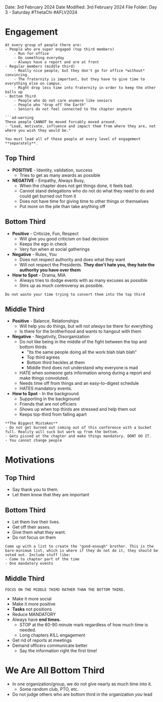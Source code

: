 Date: 3rd February 2024
Date Modified: 3rd February 2024
File Folder: Day 3 - Saturday
#ThetaChi #AFLV2024

# Engagement

```ad-summary
At every group of people there are:
- People who are super engaged (top third members)
	- Run for office
	- Do something everyday
	- Always have a report and are at front
- Regular members (middle third)
	- Really nice people, but they don't go for office *without* convincing.
	- The fraternity is important, but they have to give time to everything else on campus.
	- Might drop less time into fraternity in order to keep the other balls up
- Bottom Third
	- People who do not care anymore like seniors
	- People who "drop off the Earth"
	- Seniors do not feel connected to the chapter anymore

```ad-warning
These people CANNOT be moved forcably moved around.
- "Lead, motivate, influence and impact them from where they are, not where you wish they would be."
```

```ad-important
You must lead all of these people at every level of engagement **separately**.
```

## Top Third

- **POSITIVE** - Identity, validation, success
	- Tries to get as many awards as possible
- **NEGATIVE** - Empathy, Always Busy,
	- When the chapter does not get things done, it feels bad.
	- Cannot stand delegations who do not do what they need to do and could get burned out from it
	- Does not have time for giving time to other things or themselves
	- Put more on the pile than take anything off

## Bottom Third

- **Positive** - Criticize, Fun, Respect
	- Will give you good criticism on bad decision 
	- Keeps the ego in check
	- Very fun when at social gatherings
- **Negative** - Rules, You
	- Does not respect authority and does what they want
	- Will not respect the Presidents. **They don't hate you, they hate the authority you have over them**
- **How to Spot** - Drama, MIA
	- Always tries to dodge events with as many excuses as possible
	- Stirs up as much controversy as possible.

```ad-warning
Do not waste your time trying to convert them into the top third
```

## Middle Third

- **Positive** - Balance, Relationships
	- Will help you do things, but will not *always* be there for everything
	- Is there for the brotherhood and wants to hangout with them
- **Negative** - Negativity, Disorganization
	- Do not like being in the middle of the fight between the top and bottom thirds
		- "Its the same people doing all the work blah blah blah"
		- Top third agrees
		- Bottom third heckles at them
		- Middle third does not understand why everyone is mad
	- HATE when someone gets information wrong during a report and make things convoluted. 
	- Needs time off from things and an easy-to-digest schedule
	- HATES mandatory events.
- **How to Spot** - In the background
	- Supporting in the background
	- Friends that are not officiers
	- Shows up when top thirds are stressed and help them out
	- Keeps top-third from falling apart

```ad-important
**The Biggest Mistakes**
- Do not get burned out coming out of this conference with a bucket full. Reality will suck but work up from the bottom.
- Gets pissed at the chapter and make things mandatory. DONT DO IT.
- You cannot change people
```

# Motivations

## Top Third

- Say thank you to them.
- Let them know that they are important

## Bottom Third

- Let them live their lives.
- Get off their asses.
- Give them what they want.
- Do not focus on them

```ad-important
Come up with a list to create the "good-enough" brother. This is the bare-minimum list, which is where if they do not do it, they should be voted out. Include stuff like:
- Come to chapter part of the time
- One mandatory events
```

## Middle Third

```ad-important
FOCUS ON THE MIDDLE THIRD RATHER THAN THE BOTTOM THIRD.
```

- Make it more social
- Make it more positive
- **Tasks** not positions
- Reduce MANDATORY
- Always have **end times.**
	- STOP at the 60-90 minute mark regardless of how much time is needed.
	- Long chapters KILL engagement
- Get rid of reports at meetings
- Demand officers communicate better
	- Say the information right the first time!

# We Are All Bottom Third

- In one organization/group, we do not give nearly as much time into it.
	- Some random club, PTO, etc.
- Do not judge others who are bottom third in the organization *you* lead








